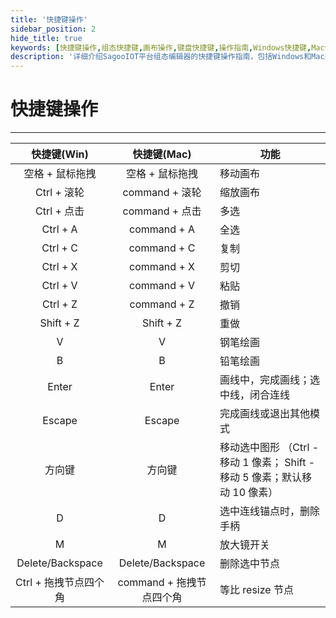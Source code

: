 ```yaml
---
title: '快捷键操作'
sidebar_position: 2
hide_title: true
keywords: [快捷键操作,组态快捷键,画布操作,键盘快捷键,操作指南,Windows快捷键,Mac快捷键,组态编辑,快速操作,效率工具]
description: '详细介绍SagooIOT平台组态编辑器的快捷键操作指南，包括Windows和Mac系统的快捷键列表和功能说明。'
---
```

# 快捷键操作

---

|      快捷键(Win)      |       快捷键(Mac)        | 功能                                                                        |
| :-------------------: | :----------------------: | --------------------------------------------------------------------------- |
|    空格 + 鼠标拖拽    |     空格 + 鼠标拖拽      | 移动画布                                                                    |
|      Ctrl + 滚轮      |      command + 滚轮      | 缩放画布                                                                    |
|      Ctrl + 点击      |      command + 点击      | 多选                                                                        |
|       Ctrl + A        |       command + A        | 全选                                                                        |
|       Ctrl + C        |       command + C        | 复制                                                                        |
|       Ctrl + X        |       command + X        | 剪切                                                                        |
|       Ctrl + V        |       command + V        | 粘贴                                                                        |
|       Ctrl + Z        |       command + Z        | 撤销                                                                        |
|       Shift + Z       |        Shift + Z         | 重做                                                                        |
|           V           |            V             | 钢笔绘画                                                                    |
|           B           |            B             | 铅笔绘画                                                                    |
|         Enter         |          Enter           | 画线中，完成画线；选中线，闭合连线                                          |
|        Escape         |          Escape          | 完成画线或退出其他模式                                                      |
|        方向键         |          方向键          | 移动选中图形 （Ctrl - 移动 1 像素； Shift - 移动 5 像素；默认移动 10 像素） |
|           D           |            D             | 选中连线锚点时，删除手柄                                                    |
|           M           |            M             | 放大镜开关                                                                  |
|   Delete/Backspace    |     Delete/Backspace     | 删除选中节点                                                                |
| Ctrl + 拖拽节点四个角 | command + 拖拽节点四个角 | 等比 resize 节点                                                            |
